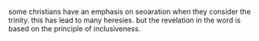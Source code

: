 some christians have an emphasis on seoaration when they consider the trinity.
this has lead to many heresies.  but the revelation in the word is based
on the principle of inclusiveness.

